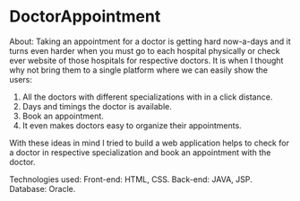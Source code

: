 # DoctorAppointment
About:
Taking an appointment for a doctor is getting hard now-a-days and it turns even harder when you must go to each hospital physically or check ever website of those hospitals for respective doctors. It is when I thought why not bring them to a single platform where we can easily show the users:
1.	All the doctors with different specializations with in a click distance.
2.	Days and timings the doctor is available.
3.	Book an appointment.
4.	It even makes doctors easy to organize their appointments.

With these ideas in mind I tried to build a web application helps to check for a doctor in respective specialization and book an appointment with the doctor.

Technologies used:
Front-end: HTML, CSS.
Back-end: JAVA, JSP.
Database: Oracle.

